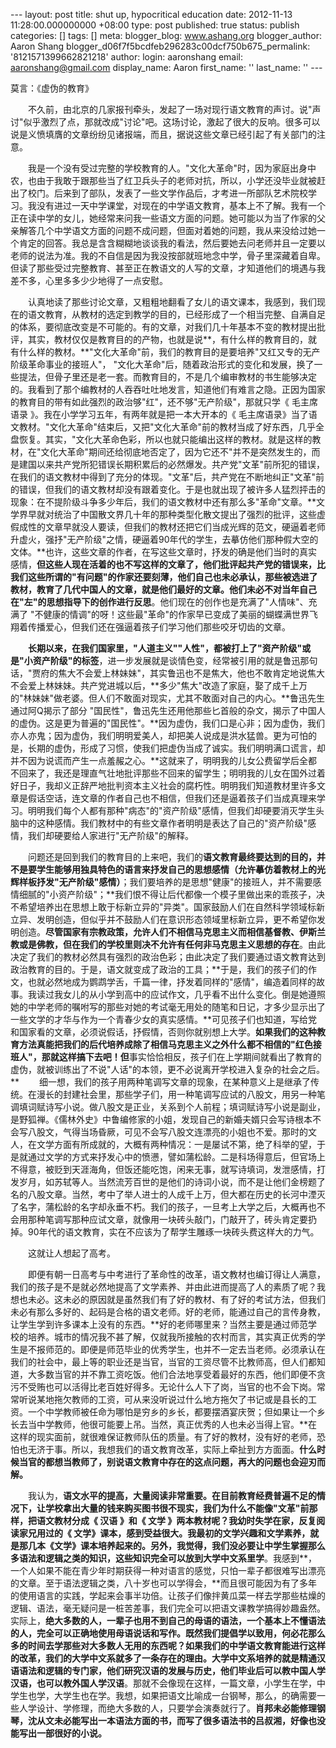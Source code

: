 --- layout: post title: shut up, hypocritical education date: 2012-11-13 11:28:00.000000000 +08:00 type: post published: true status: publish categories: \[\] tags: \[\] meta: blogger\_blog: www.ashang.org blogger\_author: Aaron Shang blogger\_d06f7f5bcdfeb296283c00dcf750b675\_permalink: '8121571399662821218' author: login: aaronshang email: aaronshang@gmail.com display\_name: Aaron first\_name: '' last\_name: '' ---

莫言：《虚伪的教育》

　　不久前，由北京的几家报刊牵头，发起了一场对现行语文教育的声讨。说"声讨"似乎激烈了点，那就改成"讨论"吧。这场讨论，激起了很大的反响。很多可以说是义愤填膺的文章纷纷见诸报端，而且，据说这些文章已经引起了有关部门的注意。

　　我是一个没有受过完整的学校教育的人。"文化大革命"时，因为家庭出身中农，也由于我敢于跟那些当了红卫兵头子的老师对抗，所以，小学还没毕业就被赶出了校门。后来到了部队，发表了一些文学作品后，才考进一所部队艺术院校学习。我没有进过一天中学课堂，对现在的中学语文教育，基本上不了解。我有一个正在读中学的女儿，她经常来问我一些语文方面的问题。她可能以为当了作家的父亲解答几个中学语文方面的问题不成问题，但面对着她的问题，我从来没给过她一个肯定的回答。我总是含含糊糊地谈谈我的看法，然后要她去问老师并且一定要以老师的说法为准。我的不自信是因为我没按部就班地念中学，骨子里深藏着自卑。但读了那些受过完整教育、甚至正在教语文的人写的文章，才知道他们的境遇与我差不多，心里多多少少地得了一点安慰。

　　认真地读了那些讨论文章，又粗粗地翻看了女儿的语文课本，我感到，我们现在的语文教育，从教材的选定到教学的目的，已经形成了一个相当完整、自满自足的体系，要彻底改变是不可能的。有的文章，对我们几十年基本不变的教材提出批评，其实，教材仅仅是教育目的的产物，也就是说**，有什么样的教育目的，就有什么样的教材。**"文化大革命"前，我们的教育目的是要培养"又红又专的无产阶级革命事业的接班人"， "文化大革命"后，随着政治形式的变化和发展，换了一些提法，但骨子里还是老一套。而教育目的，不是几个编审教材的书生能够决定的。我看到了那个编教材的人吞吞吐吐地发言，知道他们有难言之隐。正因为国家的教育目的带有如此强烈的政治够"红"，还不够"无产阶级"，那就只学《 毛主席语录 》。我在小学学习五年，有两年就是把一本大开本的《 毛主席语录》当了语文教材。"文化大革命"结束后，又把"文化大革命"前的教材当成了好东西，几乎全盘恢复。其实，"文化大革命色彩，所以也就只能编出这样的教材。就是这样的教材，在"文化大革命"期间还给彻底地否定了，因为它还不"并不是突然发生的，而是建国以来共产党所犯错误长期积累后的必然爆发。共产党"文革"前所犯的错误，在我们的语文教材中得到了充分的体现。"文革"后，共产党在不断地纠正"文革"前的错误，但我们的语文教材却没有跟着变化。于是也就出现了被许多人猛烈抨击的现象：在不提阶级斗争多少年后，我们的语文教材中还有那么多"革命"文章。**文学界早就对统治了中国散文界几十年的那种类型化散文提出了强烈的批评，这些虚假成性的文章早就没人要读，但我们的教材还把它们当成光辉的范文，硬逼着老师升虚火，强抒"无产阶级"之情，硬逼着90年代的学生，去摹仿他们那种假大空的文体。**也许，这些文章的作者，在写这些文章时，抒发的确是他们当时的真实感情，**但这些人现在活着的也不写这样的文章了，他们批评起共产党的错误来，比我们这些所谓的"有问题"的作家还要刻薄，他们自己也未必承认，那些被选进了教材，教育了几代中国人的文章，就是他们最好的文章。他们未必不对当年自己在"左"的思想指导下的创作进行反思**。他们现在的创作也是充满了"人情味"、充满了 "不健康的情调"的呀！这些最"革命"的作家早已变成了美丽的蝴蝶满世界飞翔着传播爱心，但我们还在强逼着孩子们学习他们那些咬牙切齿的文章。

　　**长期以来，在我们国家里，"人道主义""人性"，都被打上了"资产阶级"或是"小资产阶级"的标签**，进一步发展就是谈情色变，经常被引用的就是鲁迅那句话，"贾府的焦大不会爱上林妹妹"，其实鲁迅也不是焦大，他也不敢肯定地说焦大不会爱上林妹妹。共产党进城以后，**多少"焦大"改造了家庭，娶了成千上万的"林妹妹"做老婆。但人们不敢面对现实，尤其不敢面对自己的内心。**鲁迅先生通过阿Q揭示了部分 "国民性"，鲁迅先生还用他那些匕首般的杂文，揭示了中国人的虚伪。这是更为普遍的"国民性"。**因为虚伪，我们口是心非；因为虚伪，我们亦人亦鬼；因为虚伪，我们明明爱美人，却把美人说成是洪水猛兽。更为可怕的是，长期的虚伪，形成了习惯，使我们把虚伪当成了诚实。我们明明满口谎言，却并不因为说谎而产生一点羞赧之心。**这就来了，明明我的儿女公费留学后全都不回来了，我还是理直气壮地批评那些不回来的留学生；明明我的儿女在国外过着好日子，我却义正辞严地批判资本主义社会的腐朽性。明明我们知道教材里许多文章是假话空话，连文章的作者自己也不相信，但我们还是逼着孩子们当成真理来学习。明明我们每个人都有那种"病态"的"资产阶级"感情，但我们却硬要消灭学生头脑中的这种感情。我们教材中的有些文章作者明明是表达了自己的"资产阶级"感情，我们却硬要给人家进行"无产阶级"的解释。

　　问题还是回到我们的教育目的上来吧，我们的**语文教育最终要达到的目的，并不是要学生能够用独具特色的语言来抒发自己的思想感情（允许摹仿着教材上的光辉样板抒发"无产阶级"感情）**；我们要培养的是思想"健康"的接班人，并不需要感情细腻的"小资产阶级"；**我们恨不得让后代都像一个模子里做出来的乖孩子，决不希望培养出在思想上敢于标新立异的"异类"。国家鼓励人们在自然科学领域标新立异、发明创造，但似乎并不鼓励人们在意识形态领域里标新立异，更不希望你发明创造。**尽管国家有宗教政策，允许人们不相信马克思主义而相信基督教、伊斯兰教或是佛教，但在我们的学校里则决不允许有任何非马克思主义思想的存在**。由此决定了我们的教材必然具有强烈的政治色彩；由此决定了我们要通过语文教育达到政治教育的目的。于是，语文就变成了政治的工具；**于是，我们的孩子们的作文，也就必然地成为鹦鹉学舌，千篇一律，抒发着同样的"感情"，编造着同样的故事。我读过我女儿的从小学到高中的应试作文，几乎看不出什么变化。倒是她遵照她的中学老师的嘱咐写的那些对她的考试毫无用处的随笔和日记，才多少显示出了一些文学的才华与作为一个青春少女的真实感情。**可见孩子们也知道，写给党和国家看的文章，必须说假话，抒假情，否则你就别想上大学。**如果我们的这种教育方法真能把我们的后代培养成除了相信马克思主义之外什么都不相信的"红色接班人"，那就这样搞下去吧！但**事实恰恰相反，孩子们在上学期间就看出了教育的虚伪，就被训练出了不说"人话"的本领，更不必说离开学校进入复杂的社会之后。
**
　　细一想，我们的孩子用两种笔调写文章的现象，在某种意义上是继承了传统。在漫长的封建社会里，那些学子们，用一种笔调写应试的八股文，用另一种笔调填词赋诗写小说。做八股文是正业，关系到个人前程；填词赋诗写小说是副业，是野狐禅。《儒林外史》中鲁编修家的小姐，发现自己的新婚夫婿只会写诗根本不会写八股文，气得当场昏厥，可见不会写八股文连漂亮的小姐也不爱。那时的文人，在文学方面有所成就的，大概有两种情况：一是屡试不第，绝了科举的望，于是就通过文学的方式来抒发心中的愤懑，譬如蒲松龄。二是科场得意后，但官场上不得意，被贬到天涯海角，但饭还能吃饱，闲来无事，就写诗填词，发泄感情，打发岁月，如苏轼等人。当然流芳百世的是他们的诗词小说，而不是让他们金榜题了名的八股文章。当然，考中了举人进士的人成千上万，但大都在历史的长河中湮灭了名字，蒲松龄的名字却永垂不朽。我们的孩子，一旦考上大学之后，大概再也不会用那种笔调写那种应试文章，就像用一块砖头敲门，门敲开了，砖头肯定要扔掉。90年代的语文教育，实在不应该为了帮学生雕琢一块砖头费这样大的力气。

　　这就让人想起了高考。

　　即便有朝一日高考与中考进行了革命性的改革，语文教材也编订得让人满意，我们的孩子是不是就必然地提高了文学素养、并由此进而提高了人的素质了呢？我想也未必。这未必的原因就是虽然我们有了好的教材、有了好的考试方法，但我们未必有那么多好的、起码是合格的语文老师。好的老师，能通过自己的言传身教，让学生学到许多课本上没有的东西。**好的老师哪里来？当然主要是通过师范学校的培养。城市的情况我不甚了解，仅就我所接触的农村而言，其实真正优秀的学生是不报师范的。即便是师范毕业的优秀学生，也并不一定去当老师。必须承认在我们的社会中，最上等的职业还是当官，当官的工资尽管不比教师高，但人们都知道，大多数当官的并不靠工资吃饭。他们合法地享受着最好的东西，他们即便不贪污不受贿也可以活得比老百姓好得多。无论什么人下了岗，当官的也不会下岗。常常听说某地拖欠教师的工资，可从来没听说过什么地方拖欠了书记或是县长的工资。一个中学教师被任命为哪怕是穷乡的乡长，都要摆酒宴庆贺；但如果让一个乡长去当中学教师，他很可能要上吊。当然，真正优秀的人也未必当得上官。**在这样的现实面前，就很难保证教师队伍的质量。有了好的教材，没有好的老师，恐怕也无济于事。所以，我想我们的语文教育改革，实际上牵扯到方方面面。**什么时候当官的都想当教师了，别说语文教育中存在的这点问题，再大的问题也会迎刃而解。**

　　我认为，**语文水平的提高，大量阅读非常重要。**在目前教育经费普遍不足的情况下，让学校拿出大量的钱来购买图书很不现实，我们为什么不能像"文革"前那样，把语文教材分成《 汉语 》和《 文学 》两本教材呢？我幼时失学在家，反复阅读家兄用过的《 文学》课本，感到受益很大。我最初的文学兴趣和文学素养，就是那几本《文学》课本培养起来的。另外，我觉得，我们**没必要让中学生掌握那么多语法和逻辑之类的知识，这些知识完全可以放到大学中文系里学**。我感到**，一个人如果不能在青少年时期获得一种对语言的感觉，只怕一辈子都很难写出漂亮的文章。至于语法逻辑之类，八十岁也可以学得会，**而且很可能因为有了多年的使用语言的实践，学起来会事半功倍。让孩子们像拌黄瓜菜一样去学那些枯燥的逻辑、语法，毫无疑问是一桩苦差事，我们完全可以把语文课教学搞得妙趣盎然。实际上，**绝大多数的人，一辈子也用不到自己的母语的语法，一个基本上不懂语法的人，完全可以正确地使用母语说话和写作。既然我们提倡学以致用，何必花那么多的时间去学那些对大多数人无用的东西呢？如果我们的中学语文教育能进行这样的改革，我们的大学中文系就多了一条存在的理由。大学中文系培养的就是精通汉语语法和逻辑的专门家，他们研究汉语的发展与历史，他们毕业后可以教中国人学汉语，也可以教外国人学汉语**。那就不会像现在这样，一篇文章，小学生在学，中学生也学，大学生也在学。我想，如果把语文比喻成一台钢琴，那么，的确需要一些人学设计、学修理，而绝大多数的人，只要学会演奏就行了。**肖邦未必能修理钢琴，沈从文未必能写出一本语法方面的书，而写了很多语法书的吕叔湘，好像也没能写出一部很好的小说。**


